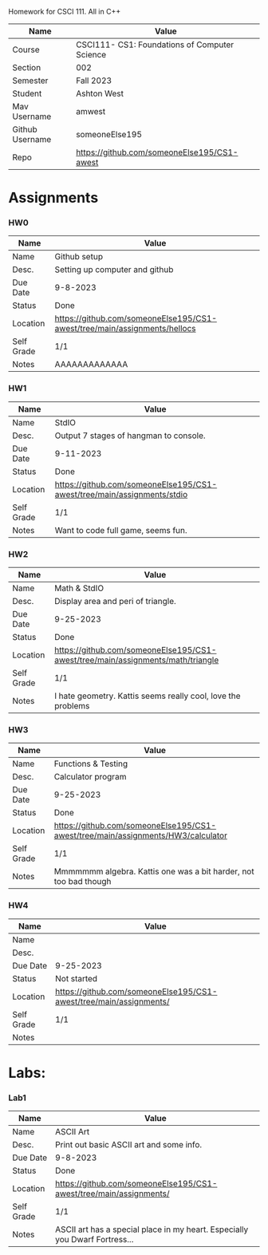 Homework for CSCI 111. All in C++


|Name  |Value|
|-----------|-------------------------------------|
|Course| CSCI111- CS1: Foundations of Computer Science|
|Section| 002|
|Semester| Fall 2023|
|Student| Ashton West|
|Mav Username| amwest|
|Github Username| someoneElse195|
|Repo| https://github.com/someoneElse195/CS1-awest|

# Assignments

### HW0

|Name       |Value                                                                    |
|-----------|-------------------------------------------------------------------------|
|Name       |Github setup                                                             |
|Desc.      | Setting up computer and github                                          |
|Due Date   |9-8-2023                                                                 |
|Status     |Done                                                                     |
|Location   |https://github.com/someoneElse195/CS1-awest/tree/main/assignments/hellocs|
|Self Grade | 1/1                                                                     |
|Notes      |AAAAAAAAAAAAA                                                            |

### HW1

|Name|Value|
|-----------|-------------------------------------|
|Name|StdIO|
|Desc.| Output 7 stages of hangman to console.|
|Due Date|9-11-2023 |
|Status|Done|
|Location|https://github.com/someoneElse195/CS1-awest/tree/main/assignments/stdio|
|Self Grade| 1/1|
|Notes| Want to code full game, seems fun.

### HW2

|Name|Value|
|-----------|-------------------------------------|
|Name|Math & StdIO|
|Desc.| Display area and peri of triangle.|
|Due Date|9-25-2023 |
|Status|Done|
|Location|https://github.com/someoneElse195/CS1-awest/tree/main/assignments/math/triangle|
|Self Grade| 1/1|
|Notes|I hate geometry. Kattis seems really cool, love the problems|

### HW3

|Name|Value|
|-----------|-------------------------------------|
|Name|Functions & Testing|
|Desc.| Calculator program|
|Due Date|9-25-2023 |
|Status|Done|
|Location|https://github.com/someoneElse195/CS1-awest/tree/main/assignments/HW3/calculator|
|Self Grade| 1/1|
|Notes|Mmmmmmm algebra. Kattis one was a bit harder, not too bad though|

### HW4

|Name|Value|
|-----------|-------------------------------------|
|Name||
|Desc.||
|Due Date|9-25-2023 |
|Status|Not started|
|Location|https://github.com/someoneElse195/CS1-awest/tree/main/assignments/|
|Self Grade| 1/1|
|Notes||


# Labs:

### Lab1

|Name|Value|
|-----------|-------------------------------------|
|Name|ASCII Art|
|Desc.|Print out basic ASCII art and some info.|
|Due Date|9-8-2023 |
|Status|Done|
|Location|https://github.com/someoneElse195/CS1-awest/tree/main/assignments/|
|Self Grade| 1/1|
|Notes|ASCII art has a special place in my heart. Especially you Dwarf Fortress...|


